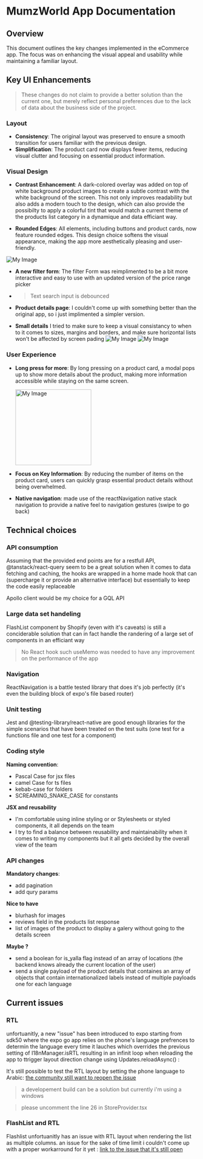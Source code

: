 # MumzWorld App Documentation

## Overview

This document outlines the key changes implemented in the eCommerce app. The focus was on enhancing the visual appeal and usability while maintaining a familiar layout.

## Key UI Enhancements

> These changes do not claim to provide a better solution than the current one, but merely reflect personal preferences due to the lack of data about the business side of the project.

### Layout

- **Consistency**: The original layout was preserved to ensure a smooth transition for users familiar with the previous design.
- **Simplification**: The product card now displays fewer items, reducing visual clutter and focusing on essential product information.

### Visual Design

- **Contrast Enhancement**: A dark-colored overlay was added on top of white background product images to create a subtle contrast with the white background of the screen. This not only improves readability but also adds a modern touch to the design, which can also provide the possibilty to apply a colorful tint that would match a current theme of the products list category in a dynamique and data efficiant way.

- **Rounded Edges**: All elements, including buttons and product cards, now feature rounded edges. This design choice softens the visual appearance, making the app more aesthetically pleasing and user-friendly.

![My Image](./assets/readme/ui1.png)

- **A new filter form**: The filter Form was reimplimented to be a bit more interactive and easy to use with an updated version of the price range picker
- > Text search input is debounced

- **Product details page**: I couldn't come up with something better than the original app, so i just implimented a simpler version.

- **Small details**
  I tried to make sure to keep a visual consistancy to when to it comes to sizes, margins and borders, and make sure horizontal lists won't be affected by screen pading
  ![My Image](./assets/readme/ui2.png)
  ![My Image](./assets/readme/ui3.png)

### User Experience

- **Long press for more**: By long pressing on a product card, a modal pops up to show more details about the product, making more information accessible while staying on the same screen.

  <img src="./assets/readme/ui4.png" alt="My Image" width="200"  >

- **Focus on Key Information**: By reducing the number of items on the product card, users can quickly grasp essential product details without being overwhelmed.

- **Native navigation**: made use of the reactNavigation native stack navigation to provide a native feel to navigation gestures (swipe to go back)

## Technical choices

### API consumption

Assuming that the provided end points are for a restfull API, @tanstack/react-query seem to be a great solution when it comes to data fetching and caching, the hooks are wrapped in a home made hook that can (supercharge it or provide an alternative interface) but essentially to keep the code easily replaceable

Apollo client would be my choice for a GQL API

### Large data set handeling

FlashList component by Shopify (even with it's caveats) is still a conciderable solution that can in fact handle the randering of a large set of components in an efficiant way

> No React hook such useMemo was needed to have any improvement on the performance of the app

### Navigation

ReactNavigation is a battle tested library that does it's job perfectly (it's even the building block of expo's file based router)

### Unit testing

Jest and @testing-library/react-native are good enough libraries for the simple scenarios that have been treated on the test suits (one test for a functions file and one test for a component)

### Coding style

**Naming convention**:

- Pascal Case for jsx files
- camel Case for ts files
- kebab-case for folders
- SCREAMING_SNAKE_CASE for constants

**JSX and reusability**

- I'm comfortable using inline styling or or Stylesheets or styled components, it all depends on the team
- I try to find a balance between reusability and maintainability when it comes to writing my components but it all gets decided by the overall view of the team

### API changes

**Mandatory changes**:

- add pagination
- add qury params

**Nice to have**

- blurhash for images
- reviews field in the products list response
- list of images of the product to display a galery without going to the details screen

**Maybe ?**

- send a boolean for is_yalla flag instead of an array of locations (the backend knows already the current location of the user)
- send a single payload of the product details that containes an array of objects that contain internationalized labels instead of multiple payloads one for each language

## Current issues

### RTL

unfortuanitly, a new "issue" has been introduced to expo starting from sdk50 where the expo go app relies on the phone's language prefrences to determin the language every time it lauches which overrides the previous setting of I18nManager.isRTL resulting in an infinit loop when reloading the app to ttrigger layout direction change using Updates.reloadAsync() :

It's still possible to test the RTL layout by setting the phone language to Arabic:
[the community still want to reopen the issue](https://github.com/expo/expo/issues/26532)

> a developement build can be a solution but currently i'm using a windows

> please uncomment the line 26 in StoreProvider.tsx

### FlashList and RTL

Flashlist unfortuanitly has an issue with RTL layout when rendering the list as multiple columns. an issue for the sake of time limit i couldn't come up with a proper workarround for it yet : [link to the issue that it's still open](https://github.com/Shopify/flash-list/issues/1207)
